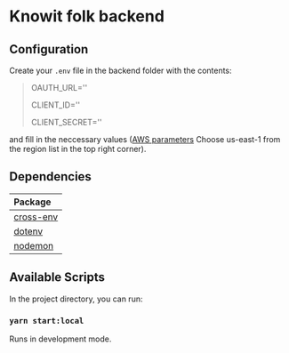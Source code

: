 # Knowit folk backend

## Configuration

Create your `.env` file in the backend folder with the contents:

> OAUTH_URL=''
>
> CLIENT_ID=''
>
> CLIENT_SECRET=''

and fill in the neccessary values ([AWS parameters](https://console.aws.amazon.com/systems-manager/parameters/) Choose us-east-1 from the region list in the top right corner).

## Dependencies

| Package |
|:-|
| [cross-env](https://www.npmjs.com/package/cross-env) |
| [dotenv](https://www.npmjs.com/package/dotenv) |
| [nodemon](https://www.npmjs.com/package/nodemon) |

## Available Scripts

In the project directory, you can run:

### `yarn start:local`

Runs in development mode.
